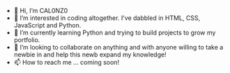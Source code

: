 - 👋 Hi, I’m CAL0NZ0
- 👀 I’m interested in coding altogether. I've dabbled in HTML, CSS, JavaScript and Python.
- 🌱 I’m currently learning Python and trying to build projects to grow my portfolio.
- 💞️ I’m looking to collaborate on anything and with anyone willing to take a newbie in and help this newb expand my knowledge!
- 📫 How to reach me ... coming soon!

<!---
CAL0NZ0/CAL0NZ0 is a ✨ special ✨ repository because its `README.md` (this file) appears on your GitHub profile.
You can click the Preview link to take a look at your changes.
--->
